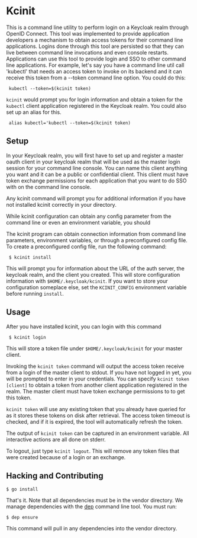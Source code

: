 Kcinit
======

This is a command line utility to perform login on a Keycloak realm through OpenID Connect.  This tool was implemented
to provide application developers a mechanism to obtain access tokens for their command line applications.  Logins
done through this tool are persisted so that they can live between command line invocations and even console restarts.
Applications can use this tool to provide login and SSO to other command line applications.
For example, let's say you have a command line util call 'kubectl' that needs an access token to invoke on its backend
and it can receive this token from a --token command line option.  You could do this:

     kubectl --token=$(kcinit token)

`kcinit` would prompt you for login information and obtain a token for the `kubectl` client application registered in the Keycloak realm.
You could also set up an alias for this.

     alias kubectl='kubectl --token=$(kcinit token)

Setup
-----
In your Keycloak realm, you will first have to set up and register a master oauth client in your keycloak realm that will be used as the master login
session for your command line console.  You can name this client anything you want and it can be a public or confidential client.
This client must have token exchange permissions for each application that you want to do SSO with on the command line console.

Any kcinit command will prompt you for additional information if you have not installed kcinit correctly in your directory.

While kcinit configuration can obtain any config parameter from the command line or even an environment variable,
you should


The kcinit program can obtain connection information from command line parameters, environment variables, or through a preconfigured config file.
To create a preconfigured config file, run the following command:
    
     $ kcinit install
     
This will prompt you for information about the URL of the auth server, the keycloak realm, and the client you created.
This will store configuration information with `$HOME/.keycloak/kcinit`.  If you want to store your configuration someplace else,
set the `KCINIT_CONFIG` environment variable before running `install`.

Usage
-----

After you have installed kcinit, you can login with this command
     
     $ kcinit login

This will store a token file under `$HOME/.keycloak/kcinit` for your master client.

Invoking the `kcinit token` command will output the access token receive from a login of the master client to stdout.  If you have not
logged in yet, you will be prompted to enter in your credentials.  You can specify `kcinit token [client]` to obtain a token from
another client application registered in the realm.  The master client must have token exchange permissions to to get this token.

`kcinit token` will use any existing token that you already have queried for as it stores these tokens on disk after retrieval.
The access token timeout is checked, and if it is expired, the tool will automatically refresh the token.

The output of `kcinit token` can be captured in an environment variable.  All interactive actions are all done on stderr.

To logout, just type `kcinit logout`.  This will remove any token files that were created because of a login or an exchange.


Hacking and Contributing
-----

    $ go install

That's it.  Note that all dependencies must be in the vendor directory.  We manage dependencies with the [dep](https://github.com/golang/dep)
command line tool.  You must run:

    $ dep ensure

This command will pull in any dependencies into the vendor directory.

     
